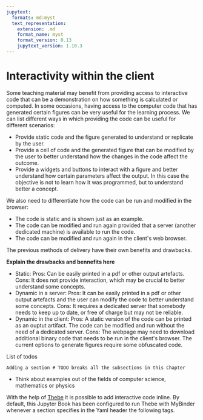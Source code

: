 ```yaml
---
jupytext:
  formats: md:myst
  text_representation:
    extension: .md
    format_name: myst
    format_version: 0.13
    jupytext_version: 1.10.3
---
```


# Interactivity within the client

Some teaching material may benefit from providing access to interactive code
that can be a demonstration on how something is calculated or computed.
In some occasions, having access to the computer code that has generated certain
figures can be very useful for the learning process.
We can list different ways in which providing the code can be useful for
different scenarios:

- Provide static code and the figure generated to understand or replicate by
  the user.
- Provide a cell of code and the generated figure that can be modified by the
  user to better understand how the changes in the code affect the outcome.
- Provide a widgets and buttons to interact with a figure and better understand
  how certain parameters affect the output. In this case the objective is not
  to learn how it was programmed, but to understand better a concept.

We also need to differentiate how the code can be run and modified in the
browser:

- The code is static and is shown just as an example.
- The code can be modified and run again provided that a server (another
  dedicated machine) is available to run the code.
- The code can be modified and run again in the client's web browser.

The previous methods of delivery have their own benefits and drawbacks.

**Explain the drawbacks and bennefits here**

- Static: Pros: Can be easily printed in a pdf or other output artefacts. Cons:
  It does not provide interaction, which may be crucial to better understand
  some concepts.
- Dynamic in a server: Pros: It can be easily printed in a pdf or other output
  artefacts and the user can modify the code to better understand some
  concepts. Cons: It requires a dedicated server that somebody needs to keep up
  to date, or free of charge but may not be reliable.
- Dynamic in the client: Pros: A static version of the code can be printed as
  an ouptut artifact. The code can be modified and run without the need of a
  dedicated server. Cons: The webpage may need to download additional binary
  code that needs to be run in the client's browser. The current options to
  generate figures require some obfuscated code.


List of todos

```
Adding a section # TODO breaks all the subsections in this Chapter
```

- Think about examples out of the fields of computer science, mathematics or
  physics

With the help of [Thebe](https://thebe.readthedocs.io/en/stable/) it is
possible to add interactive code inline. By default, this Jupyter Book has been
configured to run Thebe with MyBinder whenever a section specifies in the Yaml
header the following tags.
